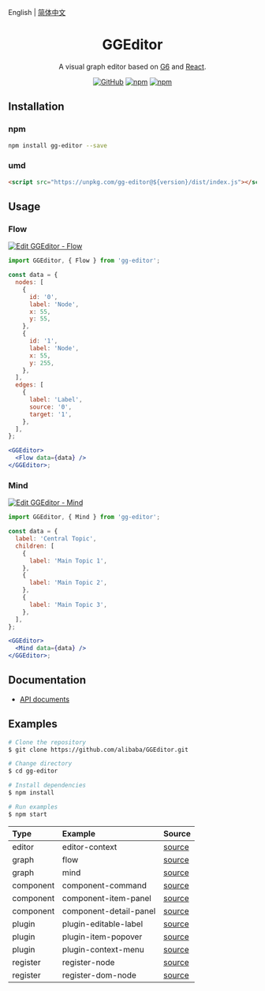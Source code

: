English | [简体中文](README.md)

<h1 align="center">GGEditor</h1>

<div align="center">

A visual graph editor based on [G6](https://github.com/antvis/g6) and [React](https://github.com/facebook/react).

[![GitHub](https://img.shields.io/github/license/alibaba/GGEditor)](/LICENSE)
[![npm](https://img.shields.io/npm/v/gg-editor)](https://www.npmjs.com/package/gg-editor)
[![npm](https://img.shields.io/npm/dm/gg-editor)](https://www.npmjs.com/package/gg-editor)

</div>

## Installation

### npm

```sh
npm install gg-editor --save
```

### umd

```html
<script src="https://unpkg.com/gg-editor@${version}/dist/index.js"></script>
```

## Usage

### Flow

[![Edit GGEditor - Flow](https://codesandbox.io/static/img/play-codesandbox.svg)](https://codesandbox.io/s/ggeditor-flow-hq64m?fontsize=14&hidenavigation=1&theme=dark)

```jsx
import GGEditor, { Flow } from 'gg-editor';

const data = {
  nodes: [
    {
      id: '0',
      label: 'Node',
      x: 55,
      y: 55,
    },
    {
      id: '1',
      label: 'Node',
      x: 55,
      y: 255,
    },
  ],
  edges: [
    {
      label: 'Label',
      source: '0',
      target: '1',
    },
  ],
};

<GGEditor>
  <Flow data={data} />
</GGEditor>;
```

### Mind

[![Edit GGEditor - Mind](https://codesandbox.io/static/img/play-codesandbox.svg)](https://codesandbox.io/s/ggeditor-mind-2262q?fontsize=14&hidenavigation=1&theme=dark)

```jsx
import GGEditor, { Mind } from 'gg-editor';

const data = {
  label: 'Central Topic',
  children: [
    {
      label: 'Main Topic 1',
    },
    {
      label: 'Main Topic 2',
    },
    {
      label: 'Main Topic 3',
    },
  ],
};

<GGEditor>
  <Mind data={data} />
</GGEditor>;
```

## Documentation

- [API documents](https://www.yuque.com/ggeditor/api-en)

## Examples

```sh
# Clone the repository
$ git clone https://github.com/alibaba/GGEditor.git

# Change directory
$ cd gg-editor

# Install dependencies
$ npm install

# Run examples
$ npm start
```

| Type      | Example                | Source                                    |
| :-------- | :--------------------- | :---------------------------------------- |
| editor    | editor-context         | [source](examples/editor-context)         |
| graph     | flow                   | [source](examples/flow)                   |
| graph     | mind                   | [source](examples/mind)                   |
| component | component-command      | [source](examples/component-command)      |
| component | component-item-panel   | [source](examples/component-item-panel)   |
| component | component-detail-panel | [source](examples/component-detail-panel) |
| plugin    | plugin-editable-label  | [source](examples/plugin-editable-label)  |
| plugin    | plugin-item-popover    | [source](examples/plugin-item-popover)    |
| plugin    | plugin-context-menu    | [source](examples/plugin-context-menu)    |
| register  | register-node          | [source](examples/register-node)          |
| register  | register-dom-node      | [source](examples/register-dom-node)      |
